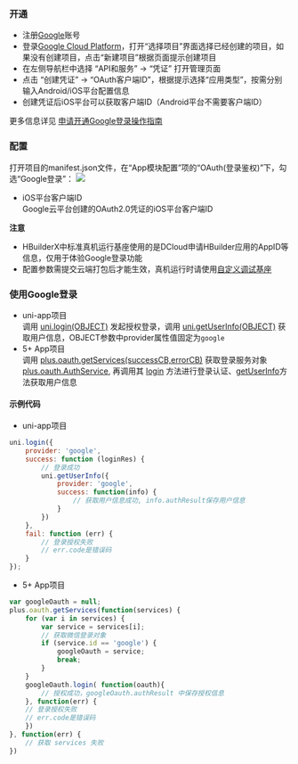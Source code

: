 ### 开通  
- 注册[Google](https://accounts.google.com/)账号  
- 登录[Google Cloud Platform](https://console.cloud.google.com/)，打开“选择项目”界面选择已经创建的项目，如果没有创建项目，点击“新建项目”根据页面提示创建项目  
- 在左侧导航栏中选择 “API和服务” -> “凭证” 打开管理页面
- 点击 “创建凭证” -> “OAuth客户端ID”，根据提示选择“应用类型”，按需分别输入Android/iOS平台配置信息
- 创建凭证后iOS平台可以获取客户端ID（Android平台不需要客户端ID）

更多信息详见 [申请开通Google登录操作指南](https://uniapp.dcloud.io/app-oauth-facebook-open)  


### 配置  
打开项目的manifest.json文件，在“App模块配置”项的“OAuth(登录鉴权)”下，勾选“Google登录”：
![](https://partner-dcloud-native.oss-cn-hangzhou.aliyuncs.com/images/uniapp/oauth/google-manifest.png)

- iOS平台客户端ID  
Google云平台创建的OAuth2.0凭证的iOS平台客户端ID  

**注意**
- HBuilderX中标准真机运行基座使用的是DCloud申请HBuilder应用的AppID等信息，仅用于体验Google登录功能
- 配置参数需提交云端打包后才能生效，真机运行时请使用[自定义调试基座](https://ask.dcloud.net.cn/article/35115)


### 使用Google登录  

- uni-app项目  
调用 [uni.login(OBJECT)](api/plugins/login?id=login) 发起授权登录，调用 [uni.getUserInfo(OBJECT)](https://uniapp.dcloud.io/api/plugins/login?id=getuserinfo) 获取用户信息，OBJECT参数中provider属性值固定为`google`
- 5+ App项目  
调用 [plus.oauth.getServices(successCB,errorCB)](https://www.html5plus.org/doc/zh_cn/oauth.html#plus.oauth.getServices) 获取登录服务对象 [plus.oauth.AuthService](https://www.html5plus.org/doc/zh_cn/oauth.html#plus.oauth.AuthService), 再调用其 [login](https://www.html5plus.org/doc/zh_cn/oauth.html#plus.oauth.AuthService.login) 方法进行登录认证、[getUserInfo](https://www.html5plus.org/doc/zh_cn/oauth.html#plus.oauth.AuthService.getUserInfo)方法获取用户信息  


#### 示例代码  
- uni-app项目  
``` js  
uni.login({
    provider: 'google',
    success: function (loginRes) {
        // 登录成功
        uni.getUserInfo({
            provider: 'google',
            success: function(info) {
                // 获取用户信息成功, info.authResult保存用户信息
            }
        })
    },
    fail: function (err) {
        // 登录授权失败  
        // err.code是错误码
    }
});
```  

- 5+ App项目  
``` js  
var googleOauth = null;
plus.oauth.getServices(function(services) {
	for (var i in services) {
		var service = services[i];
		// 获取微信登录对象 
		if (service.id == 'google') {
			googleOauth = service;
			break;
		}
	}
	googleOauth.login( function(oauth){
		// 授权成功，googleOauth.authResult 中保存授权信息  
	}, function(err) {
    // 登录授权失败  
    // err.code是错误码
	})
}, function(err) {
	// 获取 services 失败
})
```

